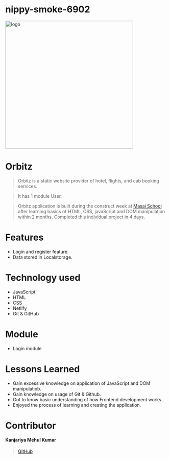 # nippy-smoke-6902

<img src="https://notordinaryblogger.com/wp-content/uploads/2022/03/Orbitz-Review.png" width="400px" alt="logo"/>

# Orbitz

> Orbitz is a static website provider of hotel, flights, and cab booking services.

> It has 1 module User.

> Orbitz application is built  during the construct week at [Masai School](https://masaischool.com/) after learning basics of HTML, CSS, javaScript and DOM manipulation within 2 months. Completed this individual project in 4 days.

# Features

- Login and register feature.
- Data stored in Localstorage.

# Technology used

- JavaScript
- HTML
- CSS
- Netlify
- Git & GitHub

# Module
- Login module


# Lessons Learned

- Gain excessive knowledge on application of JavaScript and DOM manipulatiob.
- Gain knowledge on usage of Git & Github.
- Got to know basic understanding of how Frontend development works.
- Enjoyed the process of learning and creating the application.

# Contributor
#### Kanjariya Mehul Kumar
>[GitHub](https://github.com/Mehul-Kanjariya)
